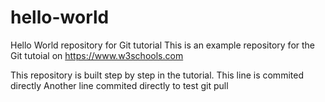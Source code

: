 # hello-world
Hello World repository for Git tutorial
This is an example repository for the Git tutoial on https://www.w3schools.com

This repository is built step by step in the tutorial. 
This line is commited directly
Another line commited directly to test git pull
